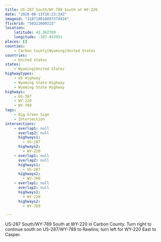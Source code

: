 ```yaml
---
title: US-287 South/WY-789 South at WY-220
date: "2020-08-13T16:23:34Z"
imageid: "318718016097374924"
flickrid: "50322609223"
location:
    latitude: 42.362769
    longitude: -107.443931
places: []
counties:
    - Carbon County|Wyoming|United States
countries:
    - United States
states:
    - Wyoming|United States
highwaytypes:
    - US Highway
    - Wyoming State Highway
    - Wyoming State Highway
highways:
    - US-287
    - WY-220
    - WY-789
tags:
    - Big Green Sign
    - Intersection
intersections:
    - overlap1: null
      overlap2: null
      highways1:
        - US-287
      highways2:
        - WY-220
    - overlap1: null
      overlap2: null
      highways1:
        - US-287
      highways2:
        - WY-789
    - overlap1: null
      overlap2: null
      highways1:
        - WY-220
      highways2:
        - WY-789

---
```

US-287 South/WY-789 South at WY-220 in Carbon County.  Turn right to continue south on US-287/WY-789 to Rawlins; turn left for WY-220 East to Casper.